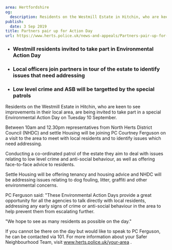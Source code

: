 ```yaml
area: Hertfordshire
og:
  description: Residents on the Westmill Estate in Hitchin, who are keen to see improvements in their local area, are being invited to take part in a special Environmental Action Day on Tuesday 10 September.
publish:
  date: 3 Sep 2019
title: Partners pair up for Action Day
url: https://www.herts.police.uk/news-and-appeals/Partners-pair-up-for-Action-Day-0709G
```

* ### Westmill residents invited to take part in Environmental Action Day

 * ### Local officers join partners in tour of the estate to identify issues that need addressing

 * ### Low level crime and ASB will be targetted by the special patrols

Residents on the Westmill Estate in Hitchin, who are keen to see improvements in their local area, are being invited to take part in a special Environmental Action Day on Tuesday 10 September.

Between 10am and 12.30pm representatives from North Herts District Council (NHDC) and settle Housing will be joining PC Courtney Ferguson on a visit to the area to meet with local residents and to identify issues which need addressing.

Conducting a co-ordinated patrol of the estate they aim to deal with issues relating to low level crime and anti-social behaviour, as well as offering face-to-face advice to residents.

Settle Housing will be offering tenancy and housing advice and NHDC will be addressing issues relating to dog fouling, litter, graffiti and other environmental concerns.

PC Ferguson said: "These Environmental Action Days provide a great opportunity for all the agencies to talk directly with local residents, addressing any early signs of crime or anti-social behaviour in the area to help prevent them from escalating further.

"We hope to see as many residents as possible on the day."

If you cannot be there on the day but would like to speak to PC Ferguson, he can be contacted via 101. For more information about your Safer Neighbourhood Team, visit www.herts.police.uk/your-area .
